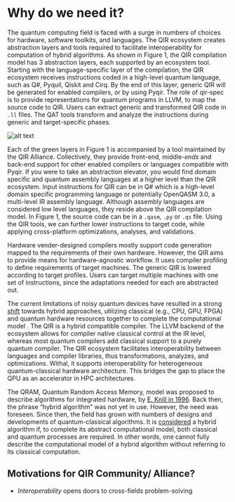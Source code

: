 # Why do we need it?


The quantum computing field is faced with a surge in numbers of choices for hardware, software toolkits, and languages. The QIR ecosystem creates abstraction layers and tools required to facilitate interoperability for computation of hybrid algorithms. As shown in Figure 1, the QIR compilation model has 3 abstraction layers, each supported by an ecosystem tool. Starting with the language-specific layer of the compilation, the QIR ecosystem receives instructions coded in a high-level quantum language, such as Q#, Pyquil, Qiskit and Cirq. By the end of this layer, generic QIR will be generated for enabled compilers, or by using Pyqir. The role of qir-spec is to provide representations for quantum programs in LLVM, to map the source code to QIR. Users can extract generic and transformed QIR code in `.ll` files. The QAT tools transform and analyze the instructions during generic and target-specific phases.

![alt text](Figure1.png)

Each of the green layers in Figure 1 is accompanied by a tool maintained by the QIR Alliance. Collectively, they provide front-end, middle-*ends* and back-end support for other enabled compilers or languages compatible with Pyqir. If you were to take an abstraction elevator, you would find domain specific and quantum assembly languages at a higher level than the QIR ecosystem. Input instructions for QIR can be in Q# which is a high-level domain specific programming language or potentially OpenQASM 3.0, a multi-level IR assembly language. Although assembly languages are considered low level languages, they reside above the QIR compilation model. In Figure 1, the source code can be in a `.qasm`, `.py` or `.qs` file. Using the QIR tools, we can further lower instructions to target code, while applying cross-platform optimizations, analyses, and validations.

Hardware vender-designed compilers mostly support code generation mapped to the requirements of their own hardware. However, the QIR aims to provide means for hardware-agnostic workflow. It uses compiler profiling to define requirements of target machines. The generic QIR is lowered according to target profiles. Users can target multiple machines with one set of instructions, since the adaptations needed for each are abstracted out. 

The current limitations of noisy quantum devices have resulted in a strong [shift](https://arxiv.org/pdf/2207.06850.pdf) towards hybrid approaches, utilizing classical (e.g., CPU, GPU, FPGA) and quantum hardware resources together to complete the computational model . The QIR is a hybrid compatible compiler. The LLVM backend of the ecosystem allows for compiler native classical control at the IR level, whereas most quantum compilers add classical support to a purely quantum compiler. The QIR ecosystem facilitates interoperability between languages and compiler libraries, thus transformations, analyzes, and optimizations. Withal, it supports interoperability for heterogeneous quantum-classical hardware architecture. This bridges the gap to place the QPU as an accelerator in HPC architectures.


The QRAM, Quantum Random Access Memory, model was proposed to describe algorithms for integrated hardware, by [E. Knill in 1996](https://www.osti.gov/servlets/purl/366453). Back then, the phrase “hybrid algorithm” was not yet in use. However, the need was foreseen. Since then, the field has grown with numbers of designs and developments of quantum-classical algorithms. It is [considered](https://arxiv.org/pdf/2207.06850.pdf) a hybrid algorithm if, to complete its abstract computational model, both classical and quantum processes are required. In other words, one cannot fully describe the computational model of a hybrid algorithm without referring to its classical computation.



## Motivations for QIR Community/ Alliance?

- *Interoperability* opens doors to cross-fields problem-solving
  